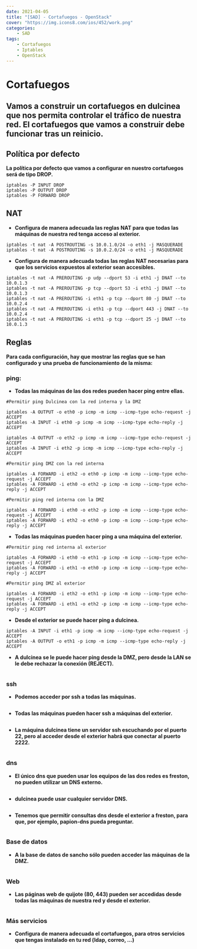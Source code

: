 ```yaml
---
date: 2021-04-05
title: "[SAD] - Cortafuegos - OpenStack"
cover: "https://img.icons8.com/ios/452/work.png"
categories: 
    - SAD
tags:
    - Cortafuegos
    - Iptables
    - OpenStack
---
```


# Cortafuegos

## Vamos a construir un cortafuegos en dulcinea que nos permita controlar el tráfico de nuestra red. El cortafuegos que vamos a construir debe funcionar tras un reinicio.

## Política por defecto

**La política por defecto que vamos a configurar en nuestro cortafuegos será de tipo DROP.**
```shell
iptables -P INPUT DROP
iptables -P OUTPUT DROP
iptables -P FORWARD DROP
```

## NAT

* **Configura de manera adecuada las reglas NAT para que todas las máquinas de nuestra red tenga acceso al exterior.**  
```shell
iptables -t nat -A POSTROUTING -s 10.0.1.0/24 -o eth1 -j MASQUERADE
iptables -t nat -A POSTROUTING -s 10.0.2.0/24 -o eth1 -j MASQUERADE
```

* **Configura de manera adecuada todas las reglas NAT necesarias para que los servicios expuestos al exterior sean accesibles.**  
```shell
iptables -t nat -A PREROUTING -p udp --dport 53 -i eth1 -j DNAT --to 10.0.1.3
iptables -t nat -A PREROUTING -p tcp --dport 53 -i eth1 -j DNAT --to 10.0.1.3
iptables -t nat -A PREROUTING -i eth1 -p tcp --dport 80 -j DNAT --to 10.0.2.4
iptables -t nat -A PREROUTING -i eth1 -p tcp --dport 443 -j DNAT --to 10.0.2.4
iptables -t nat -A PREROUTING -i eth1 -p tcp --dport 25 -j DNAT --to 10.0.1.3
```

## Reglas

**Para cada configuración, hay que mostrar las reglas que se han configurado y una prueba de funcionamiento de la misma:**

### ping:

* **Todas las máquinas de las dos redes pueden hacer ping entre ellas.**  
```shell
#Permitir ping Dulcinea con la red interna y la DMZ

iptables -A OUTPUT -o eth0 -p icmp -m icmp --icmp-type echo-request -j ACCEPT
iptables -A INPUT -i eth0 -p icmp -m icmp --icmp-type echo-reply -j ACCEPT

iptables -A OUTPUT -o eth2 -p icmp -m icmp --icmp-type echo-request -j ACCEPT
iptables -A INPUT -i eth2 -p icmp -m icmp --icmp-type echo-reply -j ACCEPT

#Permitir ping DMZ con la red interna

iptables -A FORWARD -i eth2 -o eth0 -p icmp -m icmp --icmp-type echo-request -j ACCEPT
iptables -A FORWARD -i eth0 -o eth2 -p icmp -m icmp --icmp-type echo-reply -j ACCEPT

#Permitir ping red interna con la DMZ

iptables -A FORWARD -i eth0 -o eth2 -p icmp -m icmp --icmp-type echo-request -j ACCEPT
iptables -A FORWARD -i eth2 -o eth0 -p icmp -m icmp --icmp-type echo-reply -j ACCEPT
```

* **Todas las máquinas pueden hacer ping a una máquina del exterior.**  
```shell
#Permitir ping red interna al exterior

iptables -A FORWARD -i eth0 -o eth1 -p icmp -m icmp --icmp-type echo-request -j ACCEPT
iptables -A FORWARD -i eth1 -o eth0 -p icmp -m icmp --icmp-type echo-reply -j ACCEPT

#Permitir ping DMZ al exterior

iptables -A FORWARD -i eth2 -o eth1 -p icmp -m icmp --icmp-type echo-request -j ACCEPT
iptables -A FORWARD -i eth1 -o eth2 -p icmp -m icmp --icmp-type echo-reply -j ACCEPT
```

* **Desde el exterior se puede hacer ping a dulcinea.**  
```shell
iptables -A INPUT -i eth1 -p icmp -m icmp --icmp-type echo-request -j ACCEPT
iptables -A OUTPUT -o eth1 -p icmp -m icmp --icmp-type echo-reply -j ACCEPT
```

* **A dulcinea se le puede hacer ping desde la DMZ, pero desde la LAN se le debe rechazar la conexión (REJECT).**  
```shell

```


### ssh

* **Podemos acceder por ssh a todas las máquinas.**  
```shell

```

* **Todas las máquinas pueden hacer ssh a máquinas del exterior.**  
```shell

```

* **La máquina dulcinea tiene un servidor ssh escuchando por el puerto 22, pero al acceder desde el exterior habrá que conectar al puerto 2222.**  
```shell

```


### dns

* **El único dns que pueden usar los equipos de las dos redes es freston, no pueden utilizar un DNS externo.**  
```shell

```

* **dulcinea puede usar cualquier servidor DNS.**  
```shell

```

* **Tenemos que permitir consultas dns desde el exterior a freston, para que, por ejemplo, papion-dns pueda preguntar.**  
```shell

```


### Base de datos

* **A la base de datos de sancho sólo pueden acceder las máquinas de la DMZ.**  
```shell

```


### Web

* **Las páginas web de quijote (80, 443) pueden ser accedidas desde todas las máquinas de nuestra red y desde el exterior.**  
```shell

```


### Más servicios

* **Configura de manera adecuada el cortafuegos, para otros servicios que tengas instalado en tu red (ldap, correo, ...)**  
```shell

```
